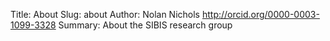 Title: About
Slug: about
Author: Nolan Nichols <http://orcid.org/0000-0003-1099-3328>
Summary: About the SIBIS research group
